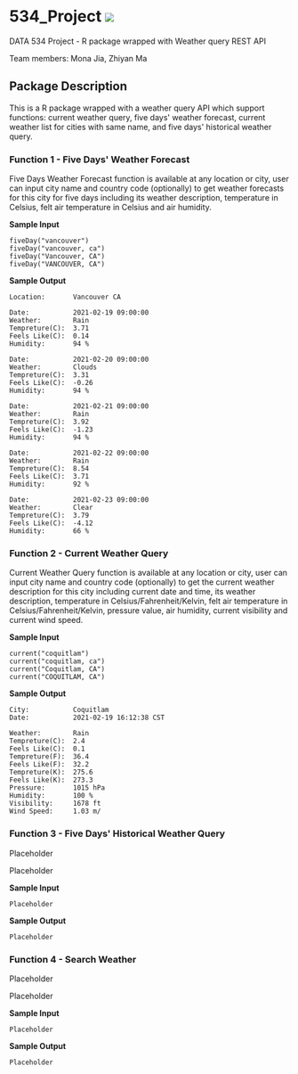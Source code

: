# 534_Project <img src="https://travis-ci.com/monajmn/534_Project.svg?token=G347jxEyxjdRpisspMiR&branch=master">

DATA 534 Project - R package wrapped with Weather query REST API 

Team members: Mona Jia, Zhiyan Ma


## Package Description

This is a R package wrapped with a weather query API which support functions: 
current weather query, five days' weather forecast, 
current weather list for cities with same name, and five days' historical weather query.

### Function 1 - Five Days' Weather Forecast

Five Days Weather Forecast function is available at any location or city, 
user can input city name and country code (optionally) to get weather forecasts for this city 
for five days including its weather description, temperature in Celsius, 
felt air temperature in Celsius and air humidity.

__Sample Input__

	fiveDay("vancouver")
	fiveDay("vancouver, ca")
	fiveDay("Vancouver, CA")
	fiveDay("VANCOUVER, CA")

__Sample Output__

	Location:       Vancouver CA 

	Date:           2021-02-19 09:00:00 
	Weather:        Rain 
	Tempreture(C):  3.71 
	Feels Like(C):  0.14 
	Humidity:       94 %

	Date:           2021-02-20 09:00:00 
	Weather:        Clouds 
	Tempreture(C):  3.31 
	Feels Like(C):  -0.26 
	Humidity:       94 %

	Date:           2021-02-21 09:00:00 
	Weather:        Rain 
	Tempreture(C):  3.92 
	Feels Like(C):  -1.23 
	Humidity:       94 %

	Date:           2021-02-22 09:00:00 
	Weather:        Rain 
	Tempreture(C):  8.54 
	Feels Like(C):  3.71 
	Humidity:       92 %

	Date:           2021-02-23 09:00:00 
	Weather:        Clear 
	Tempreture(C):  3.79 
	Feels Like(C):  -4.12 
	Humidity:       66 %


### Function 2 - Current Weather Query

Current Weather Query function is available at any location or city, user can input city name and country code (optionally) to get the current weather description for this city including current date and time, its weather description, temperature in Celsius/Fahrenheit/Kelvin, felt air temperature in Celsius/Fahrenheit/Kelvin, pressure value, air humidity, current visibility and current wind speed.

__Sample Input__

	current("coquitlam")
	current("coquitlam, ca")
	current("Coquitlam, CA")
	current("COQUITLAM, CA")

__Sample Output__

	City:           Coquitlam 
	Date:           2021-02-19 16:12:38 CST 
 
	Weather:        Rain 
	Tempreture(C):  2.4 
	Feels Like(C):  0.1 
	Tempreture(F):  36.4 
	Feels Like(F):  32.2 
	Tempreture(K):  275.6 
	Feels Like(K):  273.3 
	Pressure:       1015 hPa 
	Humidity:       100 % 
	Visibility:     1678 ft 
	Wind Speed:     1.03 m/



### Function 3 - Five Days' Historical Weather Query

Placeholder

Placeholder

__Sample Input__

	Placeholder

__Sample Output__

	Placeholder
	
	
	
### Function 4 - Search Weather

Placeholder

Placeholder

__Sample Input__

	Placeholder

__Sample Output__


	Placeholder


